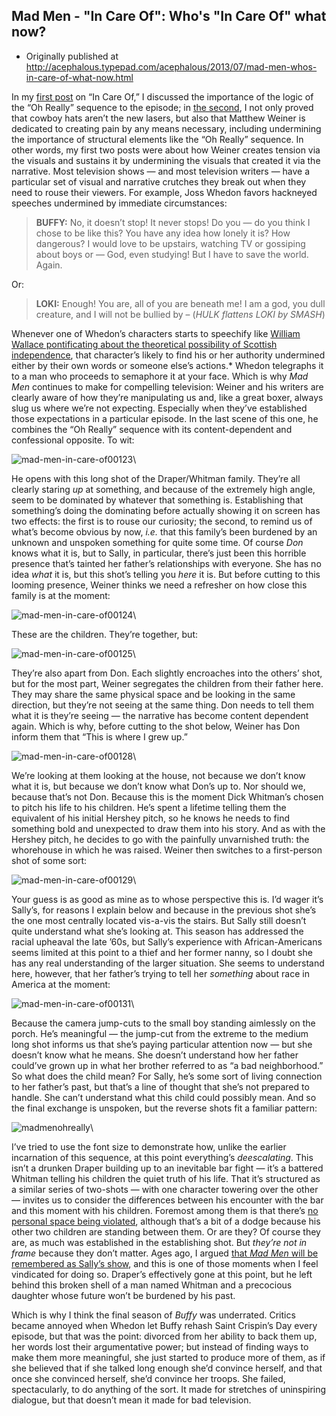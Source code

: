 ## Mad Men - "In Care Of": Who's "In Care Of" what now?

 * Originally published at http://acephalous.typepad.com/acephalous/2013/07/mad-men-whos-in-care-of-what-now.html

In my [first post](http://www.lawyersgunsmoneyblog.com/2013/06/mad-men-in-care-of-what-oh-really) on “In Care Of,” I discussed the importance of the logic of the “Oh Really” sequence to the episode; in [the second](http://www.lawyersgunsmoneyblog.com/2013/06/mad-men-disappointment-in-care-of-convention),
 I not only proved that cowboy hats aren’t the new lasers, but also that Matthew Weiner is dedicated to creating pain by any means necessary, including undermining the importance of structural elements like the “Oh Really” sequence. In other words, my first two posts were about how Weiner creates tension via the visuals and sustains it by undermining the visuals that created it via the narrative. Most television shows — and most television writers — have a particular set of visual and narrative crutches they break out when they need to rouse their viewers. For example, Joss Whedon favors hackneyed speeches undermined by immediate circumstances:

> **BUFFY:** No, it doesn’t stop! It never stops! Do you — do you think I chose to  be like this? You have any idea how lonely it is? How dangerous? I would  love to be upstairs, watching TV or gossiping about boys or — God,  even studying! But I have to save the world. Again.

Or:

> **LOKI:** Enough! You are, all of you are beneath me! I am a god, you dull creature, and I will not be bullied by –
> (*HULK flattens LOKI by SMASH*)

Whenever one of Whedon’s characters starts to speechify like [William Wallace pontificating about the theoretical possibility of Scottish independence](http://youtu.be/gr_OpFxCx-A), that character’s likely to find his or her authority undermined either by their own words or someone else’s actions.* Whedon telegraphs it to a man who proceeds to semaphore it at your face. Which is why *Mad Men* continues to make for compelling television: Weiner and his writers are clearly aware of how they’re manipulating us and, like a great boxer, always slug us where we’re not expecting. Especially when they’ve established those expectations in a particular episode. In the last scene of this one, he combines the “Oh Really” sequence with its content-dependent and confessional opposite. To wit:

![mad-men-in-care-of00123](../../images/tv/mad-men/in-care-of-3/mad-men-in-care-of00123.png)\ 

He opens with this long shot of the Draper/Whitman family. They’re all clearly staring *up* at something, and because of the extremely high angle, seem to be dominated by whatever that something is. Establishing that something’s doing the dominating before actually showing it on screen has two effects: the first is to rouse our curiosity; the second, to remind us of what’s become obvious by now, *i.e.* that this family’s been burdened by an unknown and unspoken something for quite some time. Of course *Don* knows what it is, but to Sally, in particular, there’s just been this horrible presence that’s tainted her father’s relationships with everyone. She has no idea *what* it is, but this shot’s telling you *here* it is. But before cutting to this looming presence, Weiner thinks we need a refresher on how close this family is at the moment:

![mad-men-in-care-of00124](../../images/tv/mad-men/in-care-of-3/mad-men-in-care-of00124.png)\ 

These are the children. They’re together, but:

![mad-men-in-care-of00125](../../images/tv/mad-men/in-care-of-3/mad-men-in-care-of00125.png)\ 

They’re also apart from Don. Each slightly encroaches into the others’ shot, but for the most part, Weiner segregates the children from their father here. They may share the same physical space and be looking in the same direction, but they’re not seeing at the same thing. Don needs to tell them what it is they’re seeing — the narrative has become content dependent again. Which is why, before cutting to the shot below, Weiner has Don inform them that “This is where I grew up.”

![mad-men-in-care-of00128](../../images/tv/mad-men/in-care-of-3/mad-men-in-care-of00128.png)\ 

We’re looking at them looking at the house, not because we don’t know what it is, but because we don’t know what Don’s up to. Nor should we, because that’s not Don. Because this is the moment Dick Whitman’s chosen to pitch his life to his children. He’s spent a lifetime telling them the equivalent of his initial Hershey pitch, so he knows he needs to find something bold and unexpected to draw them into his story. And as with the Hershey pitch, he decides to go with the painfully unvarnished truth: the whorehouse in which he was raised. Weiner then switches to a first-person shot of some sort:

![mad-men-in-care-of00129](../../images/tv/mad-men/in-care-of-3/mad-men-in-care-of00129.png)\ 

Your guess is as good as mine as to whose perspective this is. I’d wager it’s Sally’s, for reasons I explain below and because in the previous shot she’s the one most centrally located vis-a-vis the stairs. But Sally still doesn’t quite understand what she’s looking at. This season has addressed the racial upheaval the late ’60s, but Sally’s experience with African-Americans seems limited at this point to a thief and her former nanny, so I doubt she has any real understanding of the larger situation. She seems to understand here, however, that her father’s trying to tell her *something* about race in America at the moment:

![mad-men-in-care-of00131](../../images/tv/mad-men/in-care-of-3/mad-men-in-care-of00131.png)\ 

Because the camera jump-cuts to the small boy standing aimlessly on the porch. He’s meaningful — the jump-cut from the extreme to the medium long shot informs us that she’s paying particular attention now — but she doesn’t know what he means. She doesn’t understand how her father could’ve grown up in what her brother referred to as “a bad neighborhood.” So what does the child mean? For Sally, he’s some sort of living connection to her father’s past, but that’s a line of thought that she’s not prepared to handle. She can’t understand what this child could possibly mean. And so the final exchange is unspoken, but the reverse shots fit a familiar pattern:

![madmenohreally](../../images/tv/mad-men/in-care-of-3/madmenohreally.jpg)\ 

I’ve tried to use the font size to demonstrate how, unlike the earlier incarnation of this sequence, at this point everything’s *deescalating*. This isn’t a drunken Draper building up to an inevitable bar fight — it’s a battered Whitman telling his children the quiet truth of his life. That it’s structured as a similar series of two-shots — with one character towering over the other — invites us to consider the differences between his encounter with the bar and this moment with his children. Foremost among them is that there’s [no personal space being violated](http://www.lawyersgunsmoneyblog.com/wp-content/uploads/2013/06/mad-men-in-care-of-montage-02.jpg), although that’s a bit of a dodge because his other two children are standing between them. Or are they? Of course they are, as much was established in the establishing shot. But *they’re not in frame* because they don’t matter. Ages ago, I argued [that *Mad Men* will be remembered as Sally’s show](http://acephalous.typepad.com/acephalous/2012/03/mad-men-a-little-kiss.html), and this is one of those moments when I feel vindicated for doing so. Draper’s effectively gone at this point, but he left behind this broken shell of a man named Whitman and a precocious daughter whose future won’t be burdened by his past.

Which is why I think the final season of *Buffy* was underrated. Critics became annoyed when Whedon let Buffy rehash Saint Crispin’s Day every episode, but that was the point: divorced from her ability to back them up, her words lost their argumentative power; but instead of finding ways to make them more meaningful, she just started to produce more of them, as if she believed that if she talked long enough she’d convince herself, and that once she convinced herself, she’d convince her troops. She failed, spectacularly, to do anything of the sort. It made for stretches of uninspiring dialogue, but that doesn’t mean it made for bad television.
